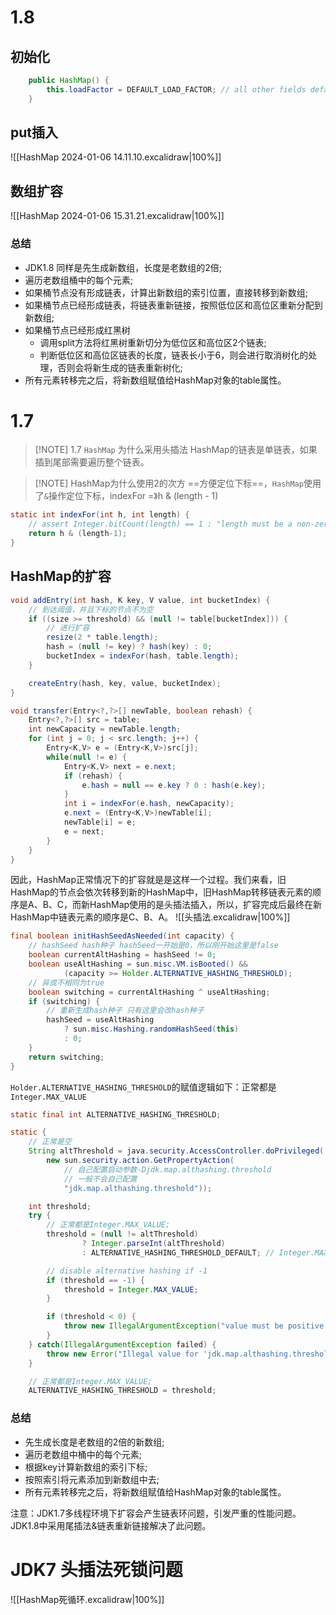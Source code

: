 # 1.8

## 初始化

```java
    public HashMap() {
        this.loadFactor = DEFAULT_LOAD_FACTOR; // all other fields defaulted
    }
```

## put插入
![[HashMap 2024-01-06 14.11.10.excalidraw|100%]]

## 数组扩容
![[HashMap 2024-01-06 15.31.21.excalidraw|100%]]
### 总结
- JDK1.8 同样是先生成新数组，长度是老数组的2倍;
- 遍历老数组桶中的每个元素;
- 如果桶节点没有形成链表，计算出新数组的索引位置，直接转移到新数组;
- 如果桶节点已经形成链表，将链表重新链接，按照低位区和高位区重新分配到新数组;
- 如果桶节点已经形成红黑树
	- 调用split方法将红黑树重新切分为低位区和高位区2个链表;
	- 判断低位区和高位区链表的长度，链表长小于6，则会进行取消树化的处理，否则会将新生成的链表重新树化;
- 所有元素转移完之后，将新数组赋值给HashMap对象的table属性。

# 1.7

> [!NOTE] 1.7 `HashMap` 为什么采用头插法
> HashMap的链表是单链表，如果插到尾部需要遍历整个链表。

> [!NOTE] HashMap为什么使用2的次方
> ==方便定位下标==，`HashMap`使用了`&`操作定位下标，indexFor =》h & (length - 1)
```java
static int indexFor(int h, int length) {
	// assert Integer.bitCount(length) == 1 : "length must be a non-zero power of 2";
	return h & (length-1);
}

```

## HashMap的扩容
```java
void addEntry(int hash, K key, V value, int bucketIndex) {
	// 到达阈值，并且下标的节点不为空
	if ((size >= threshold) && (null != table[bucketIndex])) {
		// 进行扩容
		resize(2 * table.length);
		hash = (null != key) ? hash(key) : 0;
		bucketIndex = indexFor(hash, table.length);
	}

	createEntry(hash, key, value, bucketIndex);
}
```

```java
void transfer(Entry<?,?>[] newTable, boolean rehash) {
	Entry<?,?>[] src = table;
	int newCapacity = newTable.length;
	for (int j = 0; j < src.length; j++) {
		Entry<K,V> e = (Entry<K,V>)src[j];
		while(null != e) {
			Entry<K,V> next = e.next;
			if (rehash) {
				e.hash = null == e.key ? 0 : hash(e.key);
			}
			int i = indexFor(e.hash, newCapacity);
			e.next = (Entry<K,V>)newTable[i];
			newTable[i] = e;
			e = next;
		}
	}
}

```
因此，HashMap正常情况下的扩容就是是这样一个过程。我们来看，旧HashMap的节点会依次转移到新的HashMap中，旧HashMap转移链表元素的顺序是A、B、C，而新HashMap使用的是头插法插入，所以，扩容完成后最终在新HashMap中链表元素的顺序是C、B、A。
![[头插法.excalidraw|100%]]

```java
final boolean initHashSeedAsNeeded(int capacity) {
	// hashSeed hash种子 hashSeed一开始是0，所以刚开始这里是false
	boolean currentAltHashing = hashSeed != 0;
	boolean useAltHashing = sun.misc.VM.isBooted() &&
			(capacity >= Holder.ALTERNATIVE_HASHING_THRESHOLD);
	// 异或不相同为true
	boolean switching = currentAltHashing ^ useAltHashing;
	if (switching) {
		// 重新生成hash种子 只有这里会改hash种子
		hashSeed = useAltHashing
			? sun.misc.Hashing.randomHashSeed(this)
			: 0;
	}
	return switching;
}

```

`Holder.ALTERNATIVE_HASHING_THRESHOLD`的赋值逻辑如下：正常都是`Integer.MAX_VALUE`
```java
static final int ALTERNATIVE_HASHING_THRESHOLD;

static {
	// 正常是空
	String altThreshold = java.security.AccessController.doPrivileged(
		new sun.security.action.GetPropertyAction(
			// 自己配置启动参数-Djdk.map.althashing.threshold
			// 一般不会自己配置
			"jdk.map.althashing.threshold"));

	int threshold;
	try {
		// 正常都是Integer.MAX_VALUE;
		threshold = (null != altThreshold)
				? Integer.parseInt(altThreshold)
				: ALTERNATIVE_HASHING_THRESHOLD_DEFAULT; // Integer.MAX_VALUE;

		// disable alternative hashing if -1
		if (threshold == -1) {
			threshold = Integer.MAX_VALUE;
		}

		if (threshold < 0) {
			throw new IllegalArgumentException("value must be positive integer.");
		}
	} catch(IllegalArgumentException failed) {
		throw new Error("Illegal value for 'jdk.map.althashing.threshold'", failed);
	}

	// 正常都是Integer.MAX_VALUE;
	ALTERNATIVE_HASHING_THRESHOLD = threshold;
```
### 总结
- 先生成长度是老数组的2倍的新数组;
- 遍历老数组中桶中的每个元素;
- 根据key计算新数组的索引下标;
- 按照索引将元素添加到新数组中去;
- 所有元素转移完之后，将新数组赋值给HashMap对象的table属性。

注意：JDK1.7多线程环境下扩容会产生链表环问题，引发严重的性能问题。JDK1.8中采用尾插法&链表重新链接解决了此问题。
# JDK7 头插法死锁问题
![[HashMap死循环.excalidraw|100%]]